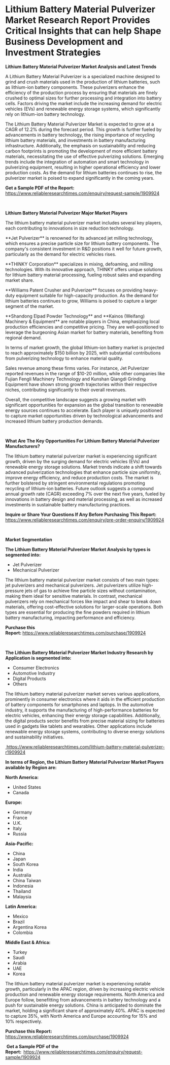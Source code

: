 <p><h1>Lithium Battery Material Pulverizer Market Research Report Provides Critical Insights that can help Shape Business Development and Investment Strategies</h1></p><p><strong>Lithium Battery Material Pulverizer Market Analysis and Latest Trends</strong></p>
<p><p>A Lithium Battery Material Pulverizer is a specialized machine designed to grind and crush materials used in the production of lithium batteries, such as lithium-ion battery components. These pulverizers enhance the efficiency of the production process by ensuring that materials are finely crushed to optimal sizes for further processing and integration into battery cells. Factors driving the market include the increasing demand for electric vehicles (EVs) and renewable energy storage systems, which significantly rely on lithium-ion battery technology.</p><p>The Lithium Battery Material Pulverizer Market is expected to grow at a CAGR of 12.2% during the forecast period. This growth is further fueled by advancements in battery technology, the rising importance of recycling lithium battery materials, and investments in battery manufacturing infrastructure. Additionally, the emphasis on sustainability and reducing carbon footprints is promoting the development of more efficient battery materials, necessitating the use of effective pulverizing solutions. Emerging trends include the integration of automation and smart technology in pulverizing equipment, resulting in higher operational efficiency and lower production costs. As the demand for lithium batteries continues to rise, the pulverizer market is poised to expand significantly in the coming years.</p></p>
<p><strong>Get a Sample PDF of the Report:&nbsp;</strong> <a href="https://www.reliableresearchtimes.com/enquiry/request-sample/1909924?utm_campaign=2774&utm_medium=2&utm_source=Github&utm_content=ia&utm_term=12042025&utm_id=lithium-battery-material-pulverizer">https://www.reliableresearchtimes.com/enquiry/request-sample/1909924</a></p>
<p>&nbsp;</p>
<p><strong>Lithium Battery Material Pulverizer Major Market Players</strong></p>
<p><p>The lithium battery material pulverizer market includes several key players, each contributing to innovations in size reduction technology. </p><p>**Jet Pulverizer** is renowned for its advanced jet milling technology, which ensures a precise particle size for lithium battery components. The company's consistent investment in R&D positions it well for future growth, particularly as the demand for electric vehicles rises. </p><p>**THINKY Corporation** specializes in mixing, defoaming, and milling technologies. With its innovative approach, THINKY offers unique solutions for lithium battery material processing, fueling robust sales and expanding market share.</p><p>**Williams Patent Crusher and Pulverizer** focuses on providing heavy-duty equipment suitable for high-capacity production. As the demand for lithium batteries continues to grow, Williams is poised to capture a larger segment of the market. </p><p>**Shandong Elpad Powder Technology** and **Kainos (Weifang) Machinery & Equipment** are notable players in China, emphasizing local production efficiencies and competitive pricing. They are well-positioned to leverage the burgeoning Asian market for battery materials, benefiting from regional demand.</p><p>In terms of market growth, the global lithium-ion battery market is projected to reach approximately $150 billion by 2025, with substantial contributions from pulverizing technology to enhance material quality. </p><p>Sales revenue among these firms varies. For instance, Jet Pulverizer reported revenues in the range of $10-20 million, while other companies like Fujian Fengli Machinery Technology and Kunshan Qiangdi Grinding Equipment have shown strong growth trajectories within their respective niches, contributing significantly to their overall revenues.</p><p>Overall, the competitive landscape suggests a growing market with significant opportunities for expansion as the global transition to renewable energy sources continues to accelerate. Each player is uniquely positioned to capture market opportunities driven by technological advancements and increased lithium battery production demands.</p></p>
<p>&nbsp;</p>
<p><strong>What Are The Key Opportunities For Lithium Battery Material Pulverizer Manufacturers?</strong></p>
<p><p>The lithium battery material pulverizer market is experiencing significant growth, driven by the surging demand for electric vehicles (EVs) and renewable energy storage solutions. Market trends indicate a shift towards advanced pulverization technologies that enhance particle size uniformity, improve energy efficiency, and reduce production costs. The market is further bolstered by stringent environmental regulations promoting recycling of lithium-ion batteries. Future outlook suggests a compound annual growth rate (CAGR) exceeding 7% over the next five years, fueled by innovations in battery design and material processing, as well as increased investments in sustainable battery manufacturing practices.</p></p>
<p><strong>Inquire or Share Your Questions If Any Before Purchasing This Report:</strong> <a href="https://www.reliableresearchtimes.com/enquiry/pre-order-enquiry/1909924?utm_campaign=2774&utm_medium=2&utm_source=Github&utm_content=ia&utm_term=12042025&utm_id=lithium-battery-material-pulverizer">https://www.reliableresearchtimes.com/enquiry/pre-order-enquiry/1909924</a></p>
<p>&nbsp;</p>
<p><strong>Market Segmentation</strong></p>
<p><strong>The Lithium Battery Material Pulverizer Market Analysis by types is segmented into:</strong></p>
<p><ul><li>Jet Pulverizer</li><li>Mechanical Pulverizer</li></ul></p>
<p><p>The lithium battery material pulverizer market consists of two main types: jet pulverizers and mechanical pulverizers. Jet pulverizers utilize high-pressure jets of gas to achieve fine particle sizes without contamination, making them ideal for sensitive materials. In contrast, mechanical pulverizers rely on mechanical forces like impact and shear to break down materials, offering cost-effective solutions for larger-scale operations. Both types are essential for producing the fine powders required in lithium battery manufacturing, impacting performance and efficiency.</p></p>
<p><strong>Purchase this Report:&nbsp;</strong><a href="https://www.reliableresearchtimes.com/purchase/1909924?utm_campaign=2774&utm_medium=2&utm_source=Github&utm_content=ia&utm_term=12042025&utm_id=lithium-battery-material-pulverizer">https://www.reliableresearchtimes.com/purchase/1909924</a></p>
<p>&nbsp;</p>
<p><strong>The Lithium Battery Material Pulverizer Market Industry Research by Application is segmented into:</strong></p>
<p><ul><li>Consumer Electronics</li><li>Automotive Industry</li><li>Digital Products</li><li>Others</li></ul></p>
<p><p>The lithium battery material pulverizer market serves various applications, prominently in consumer electronics where it aids in the efficient production of battery components for smartphones and laptops. In the automotive industry, it supports the manufacturing of high-performance batteries for electric vehicles, enhancing their energy storage capabilities. Additionally, the digital products sector benefits from precise material sizing for batteries used in gadgets like tablets and wearables. Other applications include renewable energy storage systems, contributing to diverse energy solutions and sustainability initiatives.</p></p>
<p><a href="https://www.reliableresearchtimes.com/lithium-battery-material-pulverizer-r1909924?utm_campaign=2774&utm_medium=2&utm_source=Github&utm_content=ia&utm_term=12042025&utm_id=lithium-battery-material-pulverizer">&nbsp;https://www.reliableresearchtimes.com/lithium-battery-material-pulverizer-r1909924</a></p>
<p><strong>In terms of Region, the Lithium Battery Material Pulverizer Market Players available by Region are:</strong></p>
<p>
    <p> <strong> North America: </strong>
        <ul>
            <li>United States</li>
            <li>Canada</li>
        </ul>
        </p> 
    <p> <strong> Europe: </strong>
        <ul>
            <li>Germany</li>
            <li>France</li>
            <li>U.K.</li>
            <li>Italy</li>
            <li>Russia</li>
        </ul>
        </p> 
    <p> <strong> Asia-Pacific: </strong>
        <ul>
            <li>China</li>
            <li>Japan</li>
            <li>South Korea</li>
            <li>India</li>
            <li>Australia</li>
            <li>China Taiwan</li>
            <li>Indonesia</li>
            <li>Thailand</li>
            <li>Malaysia</li>
        </ul>
        </p> 
    <p> <strong> Latin America: </strong>
        <ul>
            <li>Mexico</li>
            <li>Brazil</li>
            <li>Argentina Korea</li>
            <li>Colombia</li>
        </ul>
        </p> 
    <p> <strong> Middle East & Africa: </strong>
        <ul>
            <li>Turkey</li>
            <li>Saudi</li>
            <li>Arabia</li>
            <li>UAE</li>
            <li>Korea</li>
        </ul>
    </p>
    </p>
<p><p>The lithium battery material pulverizer market is experiencing notable growth, particularly in the APAC region, driven by increasing electric vehicle production and renewable energy storage requirements. North America and Europe follow, benefitting from advancements in battery technology and a push for sustainable energy solutions. China is anticipated to dominate the market, holding a significant share of approximately 40%. APAC is expected to capture 35%, with North America and Europe accounting for 15% and 10% respectively.</p></p>
<p><strong>Purchase this Report: </strong><a href="https://www.reliableresearchtimes.com/purchase/1909924?utm_campaign=2774&utm_medium=2&utm_source=Github&utm_content=ia&utm_term=12042025&utm_id=lithium-battery-material-pulverizer">https://www.reliableresearchtimes.com/purchase/1909924</a></p>
<p>&nbsp;<strong>Get a Sample PDF of the Report:&nbsp;&nbsp;</strong><a href="https://www.reliableresearchtimes.com/enquiry/request-sample/1909924?utm_campaign=2774&utm_medium=2&utm_source=Github&utm_content=ia&utm_term=12042025&utm_id=lithium-battery-material-pulverizer">https://www.reliableresearchtimes.com/enquiry/request-sample/1909924</a></p>
<p><strong></strong></p>
<p><p></p><p></p><p></p></p>